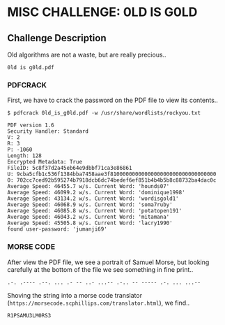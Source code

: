 # MISC CHALLENGE: 0LD IS G0LD

## Challenge Description
Old algorithms are not a waste, but are really precious..

```
0ld is g0ld.pdf
```

### PDFCRACK
First, we have to crack the password on the PDF file to view its contents..

```
$ pdfcrack 0ld_is_g0ld.pdf -w /usr/share/wordlists/rockyou.txt 

PDF version 1.6
Security Handler: Standard
V: 2
R: 3
P: -1060
Length: 128
Encrypted Metadata: True
FileID: 5c8f37d2a45eb64e9dbbf71ca3e86861
U: 9cba5cfb1c536f1384bba7458aae3f8100000000000000000000000000000000
O: 702cc7ced92b595274b7918dcb6dc74bedef6ef851b4b4b5b8c88732ba4dac0c
Average Speed: 46455.7 w/s. Current Word: 'hounds07'
Average Speed: 46099.2 w/s. Current Word: 'dominique1998'
Average Speed: 43134.2 w/s. Current Word: 'wordisgold1'
Average Speed: 46068.9 w/s. Current Word: 'soma7ruby'
Average Speed: 46085.8 w/s. Current Word: 'potatopen191'
Average Speed: 46043.2 w/s. Current Word: 'mitamana'
Average Speed: 45505.8 w/s. Current Word: 'lacry1990'
found user-password: 'jumanji69'
```

### MORSE CODE

After view the PDF file, we see a portrait of Samuel Morse, but looking
carefully at the bottom of the file we see something in fine print..

```
.-. .---- .--. ... .- -- ..- ...-- .-.. -- ----- .-. ... ...--
```

Shoving the string into a morse code translator (`https://morsecode.scphillips.com/translator.html`), we find..

```
R1PSAMU3LM0RS3
```

